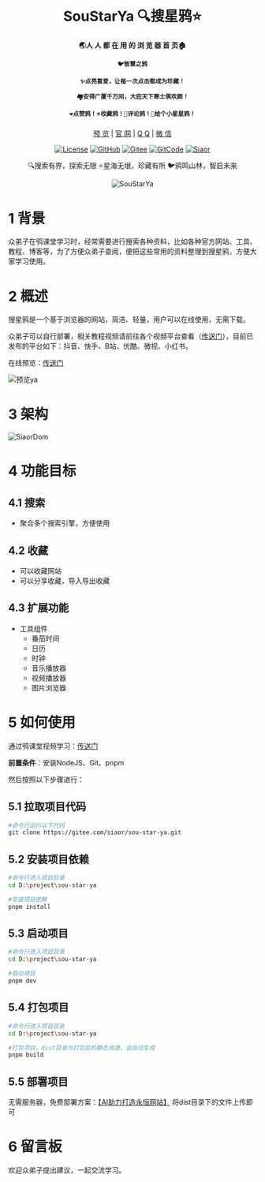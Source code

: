 <br/>
<br/>
<h1 align="center">
    SouStarYa 🔍搜星鸦⭐
</h1>
<h4 align="center">
    🌏人 人 都 在 用 的 浏 览 器 首 页🏠

    🐦智慧之鸦

    ✨点亮喜爱，让每一次点击都成为珍藏！

    🏘️安得广厦千万间，大庇天下寒士俱欢颜！

    ❤️点赞鸦！⭐收藏鸦！💬评论鸦！🌟给个小星星鸦！

</h4> 


<div align="center">

[预 览](https://siaor.neocities.org) | 
[官 网](http://www.siaor.com) | 
[Q Q](https://qm.qq.com/cgi-bin/qm/qr?k=FE1-Pxzl-Ajo06_1asI4sE03C9YcUy20) | 
[微 信](https://siaor.com/system/res/logo/wechat.jpg)

[![License](https://img.shields.io/badge/License-MIT-brightgreen?style=flat-square&logo=)](https://gitee.com/siaor/sou-star-ya)
[![GitHub](https://img.shields.io/github/stars/siaor/sou-star-ya.svg?style=social)](https://github.com/siaor/sou-star-ya)
[![Gitee](https://gitee.com/siaor/sou-star-ya/badge/star.svg?theme=gvp)](https://gitee.com/siaor/sou-star-ya)
[![GitCode](https://gitcode.com/siaor/sou-star-ya/star/badge.svg)](https://gitcode.com/siaor/sou-star-ya/overview)
[![Siaor](https://img.shields.io/badge/SIAOR-Join%20us-42b883?style=flat-square&logo=homeassistantcommunitystore&logoColor=ffffff)](https://www.siaor.com)

🔍搜索有界，探索无限
⭐星海无垠，珍藏有所
🐦鸦鸣山林，智启未来

![SouStarYa](https://siaor.neocities.org/favicon.ico)

 </div>

# 1 背景
众弟子在鸮课堂学习时，经常需要进行搜索各种资料，比如各种官方网站、工具、教程、博客等，为了方便众弟子查阅，便把这些常用的资料整理到搜星鸦，方便大家学习使用。

# 2 概述
搜星鸦是一个基于浏览器的网站，简洁、轻量，用户可以在线使用，无需下载。

众弟子可以自行部署，相关教程视频请前往各个视频平台查看（[传送门](https://www.douyin.com/user/self?from_tab_name=main&modal_id=7444119428817538358&showTab=like)），目前已发布的平台如下：抖音、快手、B站、优酷、微视、小红书。


在线预览：[传送门](https://siaor.neocities.org)

![预览ya](https://siaor.neocities.org/siaor/ya.jpg)

# 3 架构

![SiaorDom](https://siaor.neocities.org/siaor/SiaorDom.png)

# 4 功能目标

## 4.1 搜索
* 聚合多个搜索引擎，方便使用

## 4.2 收藏
* 可以收藏网站
* 可以分享收藏，导入导出收藏

## 4.3 扩展功能
* 工具组件
    * 番茄时间
    * 日历
    * 时钟
    * 音乐播放器
    * 视频播放器
    * 图片浏览器

# 5 如何使用
通过鸮课堂视频学习：[传送门](https://www.douyin.com/user/self?from_tab_name=main&modal_id=7444119428817538358&showTab=like)

**前置条件**：安装NodeJS、Git、pnpm

然后按照以下步骤进行：

## 5.1 拉取项目代码
``` bash
#命令行运行以下代码
git clone https://gitee.com/siaor/sou-star-ya.git


```
## 5.2 安装项目依赖
``` bash
#命令行进入项目目录
cd D:\project\sou-star-ya

#安装项目依赖
pnpm install
```

## 5.3 启动项目
``` bash
#命令行进入项目目录
cd D:\project\sou-star-ya

#启动项目
pnpm dev
```

## 5.4 打包项目
``` bash
#命令行进入项目目录
cd D:\project\sou-star-ya

#打包项目，dist目录为打包后的静态资源，会自动生成
pnpm build
```

## 5.5 部署项目
无需服务器，免费部署方案：[【AI助力打造永恒网站】](https://www.douyin.com/user/self?from_tab_name=main&modal_id=7440414043036257574&showTab=like)
将dist目录下的文件上传即可

# 6 留言板  
欢迎众弟子提出建议，一起交流学习。